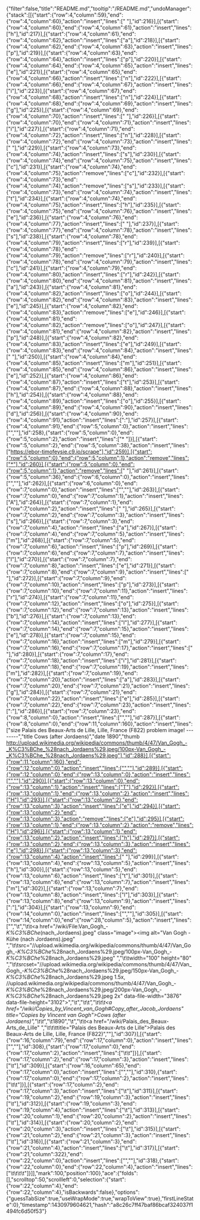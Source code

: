{"filter":false,"title":"README.md","tooltip":"/README.md","undoManager":{"stack":[[{"start":{"row":4,"column":59},"end":{"row":4,"column":60},"action":"insert","lines":[" "],"id":216}],[{"start":{"row":4,"column":60},"end":{"row":4,"column":61},"action":"insert","lines":["h"],"id":217}],[{"start":{"row":4,"column":61},"end":{"row":4,"column":62},"action":"insert","lines":["a"],"id":218}],[{"start":{"row":4,"column":62},"end":{"row":4,"column":63},"action":"insert","lines":["p"],"id":219}],[{"start":{"row":4,"column":63},"end":{"row":4,"column":64},"action":"insert","lines":["p"],"id":220}],[{"start":{"row":4,"column":64},"end":{"row":4,"column":65},"action":"insert","lines":["e"],"id":221}],[{"start":{"row":4,"column":65},"end":{"row":4,"column":66},"action":"insert","lines":["n"],"id":222}],[{"start":{"row":4,"column":66},"end":{"row":4,"column":67},"action":"insert","lines":["i"],"id":223}],[{"start":{"row":4,"column":67},"end":{"row":4,"column":68},"action":"insert","lines":["n"],"id":224}],[{"start":{"row":4,"column":68},"end":{"row":4,"column":69},"action":"insert","lines":["g"],"id":225}],[{"start":{"row":4,"column":69},"end":{"row":4,"column":70},"action":"insert","lines":[" "],"id":226}],[{"start":{"row":4,"column":70},"end":{"row":4,"column":71},"action":"insert","lines":["i"],"id":227}],[{"start":{"row":4,"column":71},"end":{"row":4,"column":72},"action":"insert","lines":["n"],"id":228}],[{"start":{"row":4,"column":72},"end":{"row":4,"column":73},"action":"insert","lines":[" "],"id":229}],[{"start":{"row":4,"column":73},"end":{"row":4,"column":74},"action":"insert","lines":["s"],"id":230}],[{"start":{"row":4,"column":74},"end":{"row":4,"column":75},"action":"insert","lines":["c"],"id":231}],[{"start":{"row":4,"column":74},"end":{"row":4,"column":75},"action":"remove","lines":["c"],"id":232}],[{"start":{"row":4,"column":73},"end":{"row":4,"column":74},"action":"remove","lines":["s"],"id":233}],[{"start":{"row":4,"column":73},"end":{"row":4,"column":74},"action":"insert","lines":["t"],"id":234}],[{"start":{"row":4,"column":74},"end":{"row":4,"column":75},"action":"insert","lines":["h"],"id":235}],[{"start":{"row":4,"column":75},"end":{"row":4,"column":76},"action":"insert","lines":["e"],"id":236}],[{"start":{"row":4,"column":76},"end":{"row":4,"column":77},"action":"insert","lines":[" "],"id":237}],[{"start":{"row":4,"column":77},"end":{"row":4,"column":78},"action":"insert","lines":["s"],"id":238}],[{"start":{"row":4,"column":78},"end":{"row":4,"column":79},"action":"insert","lines":["r"],"id":239}],[{"start":{"row":4,"column":78},"end":{"row":4,"column":79},"action":"remove","lines":["r"],"id":240}],[{"start":{"row":4,"column":78},"end":{"row":4,"column":79},"action":"insert","lines":["c"],"id":241}],[{"start":{"row":4,"column":79},"end":{"row":4,"column":80},"action":"insert","lines":["r"],"id":242}],[{"start":{"row":4,"column":80},"end":{"row":4,"column":81},"action":"insert","lines":["a"],"id":243}],[{"start":{"row":4,"column":81},"end":{"row":4,"column":82},"action":"insert","lines":["o"],"id":244}],[{"start":{"row":4,"column":82},"end":{"row":4,"column":83},"action":"insert","lines":["e"],"id":245}],[{"start":{"row":4,"column":82},"end":{"row":4,"column":83},"action":"remove","lines":["e"],"id":246}],[{"start":{"row":4,"column":81},"end":{"row":4,"column":82},"action":"remove","lines":["o"],"id":247}],[{"start":{"row":4,"column":81},"end":{"row":4,"column":82},"action":"insert","lines":["p"],"id":248}],[{"start":{"row":4,"column":82},"end":{"row":4,"column":83},"action":"insert","lines":["e"],"id":249}],[{"start":{"row":4,"column":83},"end":{"row":4,"column":84},"action":"insert","lines":[" "],"id":250}],[{"start":{"row":4,"column":84},"end":{"row":4,"column":85},"action":"insert","lines":["m"],"id":251}],[{"start":{"row":4,"column":85},"end":{"row":4,"column":86},"action":"insert","lines":["e"],"id":252}],[{"start":{"row":4,"column":86},"end":{"row":4,"column":87},"action":"insert","lines":["t"],"id":253}],[{"start":{"row":4,"column":87},"end":{"row":4,"column":88},"action":"insert","lines":["h"],"id":254}],[{"start":{"row":4,"column":88},"end":{"row":4,"column":89},"action":"insert","lines":["o"],"id":255}],[{"start":{"row":4,"column":89},"end":{"row":4,"column":90},"action":"insert","lines":["d"],"id":256}],[{"start":{"row":4,"column":90},"end":{"row":4,"column":91},"action":"insert","lines":[":"],"id":257}],[{"start":{"row":4,"column":91},"end":{"row":5,"column":0},"action":"insert","lines":["",""],"id":258},{"start":{"row":5,"column":0},"end":{"row":5,"column":2},"action":"insert","lines":["* "]}],[{"start":{"row":5,"column":2},"end":{"row":5,"column":38},"action":"insert","lines":["https://ebor-timofeysie.c9.io/scrape"],"id":259}],[{"start":{"row":5,"column":0},"end":{"row":5,"column":1},"action":"remove","lines":["*"],"id":260}],[{"start":{"row":5,"column":0},"end":{"row":5,"column":1},"action":"remove","lines":[" "],"id":261}],[{"start":{"row":5,"column":36},"end":{"row":6,"column":0},"action":"insert","lines":["",""],"id":262}],[{"start":{"row":6,"column":0},"end":{"row":7,"column":0},"action":"insert","lines":["",""],"id":263}],[{"start":{"row":7,"column":0},"end":{"row":7,"column":1},"action":"insert","lines":["A"],"id":264}],[{"start":{"row":7,"column":1},"end":{"row":7,"column":2},"action":"insert","lines":[" "],"id":265}],[{"start":{"row":7,"column":2},"end":{"row":7,"column":3},"action":"insert","lines":["s"],"id":266}],[{"start":{"row":7,"column":3},"end":{"row":7,"column":4},"action":"insert","lines":["a"],"id":267}],[{"start":{"row":7,"column":4},"end":{"row":7,"column":5},"action":"insert","lines":["m"],"id":268}],[{"start":{"row":7,"column":5},"end":{"row":7,"column":6},"action":"insert","lines":["p"],"id":269}],[{"start":{"row":7,"column":6},"end":{"row":7,"column":7},"action":"insert","lines":["l"],"id":270}],[{"start":{"row":7,"column":7},"end":{"row":7,"column":8},"action":"insert","lines":["e"],"id":271}],[{"start":{"row":7,"column":8},"end":{"row":7,"column":9},"action":"insert","lines":[" "],"id":272}],[{"start":{"row":7,"column":9},"end":{"row":7,"column":10},"action":"insert","lines":["p"],"id":273}],[{"start":{"row":7,"column":10},"end":{"row":7,"column":11},"action":"insert","lines":["r"],"id":274}],[{"start":{"row":7,"column":11},"end":{"row":7,"column":12},"action":"insert","lines":["o"],"id":275}],[{"start":{"row":7,"column":12},"end":{"row":7,"column":13},"action":"insert","lines":["b"],"id":276}],[{"start":{"row":7,"column":13},"end":{"row":7,"column":14},"action":"insert","lines":["l"],"id":277}],[{"start":{"row":7,"column":14},"end":{"row":7,"column":15},"action":"insert","lines":["e"],"id":278}],[{"start":{"row":7,"column":15},"end":{"row":7,"column":16},"action":"insert","lines":["m"],"id":279}],[{"start":{"row":7,"column":16},"end":{"row":7,"column":17},"action":"insert","lines":[" "],"id":280}],[{"start":{"row":7,"column":17},"end":{"row":7,"column":18},"action":"insert","lines":["i"],"id":281}],[{"start":{"row":7,"column":18},"end":{"row":7,"column":19},"action":"insert","lines":["m"],"id":282}],[{"start":{"row":7,"column":19},"end":{"row":7,"column":20},"action":"insert","lines":["a"],"id":283}],[{"start":{"row":7,"column":20},"end":{"row":7,"column":21},"action":"insert","lines":["g"],"id":284}],[{"start":{"row":7,"column":21},"end":{"row":7,"column":22},"action":"insert","lines":["e"],"id":285}],[{"start":{"row":7,"column":22},"end":{"row":7,"column":23},"action":"insert","lines":[":"],"id":286}],[{"start":{"row":7,"column":23},"end":{"row":8,"column":0},"action":"insert","lines":["",""],"id":287}],[{"start":{"row":8,"column":0},"end":{"row":11,"column":160},"action":"insert","lines":["size Palais des Beaux-Arts de Lille, Lille, France (F822) problem image! --------","title Cows (after Jordaens)","date 1890","thumb http://upload.wikimedia.org/wikipedia/commons/thumb/4/47/Van_Gogh_-_K%C3%BChe_%28nach_Jordaens%29.jpeg/100px-Van_Gogh_-_K%C3%BChe_%28nach_Jordaens%29.jpeg"],"id":288}],[{"start":{"row":11,"column":160},"end":{"row":12,"column":0},"action":"insert","lines":["",""],"id":289}],[{"start":{"row":12,"column":0},"end":{"row":13,"column":0},"action":"insert","lines":["",""],"id":290}],[{"start":{"row":13,"column":0},"end":{"row":13,"column":1},"action":"insert","lines":["T"],"id":292}],[{"start":{"row":13,"column":1},"end":{"row":13,"column":2},"action":"insert","lines":["H"],"id":293}],[{"start":{"row":13,"column":2},"end":{"row":13,"column":3},"action":"insert","lines":["e"],"id":294}],[{"start":{"row":13,"column":2},"end":{"row":13,"column":3},"action":"remove","lines":["e"],"id":295}],[{"start":{"row":13,"column":1},"end":{"row":13,"column":2},"action":"remove","lines":["H"],"id":296}],[{"start":{"row":13,"column":1},"end":{"row":13,"column":2},"action":"insert","lines":["h"],"id":297}],[{"start":{"row":13,"column":2},"end":{"row":13,"column":3},"action":"insert","lines":["e"],"id":298}],[{"start":{"row":13,"column":3},"end":{"row":13,"column":4},"action":"insert","lines":[" "],"id":299}],[{"start":{"row":13,"column":4},"end":{"row":13,"column":5},"action":"insert","lines":["h"],"id":300}],[{"start":{"row":13,"column":5},"end":{"row":13,"column":6},"action":"insert","lines":["t"],"id":301}],[{"start":{"row":13,"column":6},"end":{"row":13,"column":7},"action":"insert","lines":["m"],"id":302}],[{"start":{"row":13,"column":7},"end":{"row":13,"column":8},"action":"insert","lines":["l"],"id":303}],[{"start":{"row":13,"column":8},"end":{"row":13,"column":9},"action":"insert","lines":[":"],"id":304}],[{"start":{"row":13,"column":9},"end":{"row":14,"column":0},"action":"insert","lines":["",""],"id":305}],[{"start":{"row":14,"column":0},"end":{"row":28,"column":5},"action":"insert","lines":["<tr>","\t<td>","\t\t<a href=\"/wiki/File:Van_Gogh_-_K%C3%BChe_(nach_Jordaens).jpeg\" class=\"image\"><img alt=\"Van Gogh - Kühe (nach Jordaens).jpeg\" ","\t\tsrc=\"//upload.wikimedia.org/wikipedia/commons/thumb/4/47/Van_Gogh_-_K%C3%BChe_%28nach_Jordaens%29.jpeg/100px-Van_Gogh_-_K%C3%BChe_%28nach_Jordaens%29.jpeg\" ","\t\twidth=\"100\" height=\"80\" ","\t\tsrcset=\"//upload.wikimedia.org/wikipedia/commons/thumb/4/47/Van_Gogh_-_K%C3%BChe_%28nach_Jordaens%29.jpeg/150px-Van_Gogh_-_K%C3%BChe_%28nach_Jordaens%29.jpeg 1.5x, //upload.wikimedia.org/wikipedia/commons/thumb/4/47/Van_Gogh_-_K%C3%BChe_%28nach_Jordaens%29.jpeg/200px-Van_Gogh_-_K%C3%BChe_%28nach_Jordaens%29.jpeg 2x\" data-file-width=\"3876\" data-file-height=\"3102\"></a></td>","\t<td>","\t\t<i>","\t\t\t<a href=\"/wiki/Copies_by_Vincent_van_Gogh#Copy_after_Jacob_Jordaens\" title=\"Copies by Vincent van Gogh\">Cows (after Jordaens)</a>","\t\t</i></td>","\t<td>1890</td>","\t<td>","\t\t<a href=\"/wiki/Palais_des_Beaux-Arts_de_Lille\" ","\t\t\ttitle=\"Palais des Beaux-Arts de Lille\">Palais des Beaux-Arts de Lille</a>, Lille, France (F822)</td>","</tr>"],"id":307}],[{"start":{"row":16,"column":79},"end":{"row":17,"column":0},"action":"insert","lines":["",""],"id":308},{"start":{"row":17,"column":0},"end":{"row":17,"column":2},"action":"insert","lines":["\t\t"]}],[{"start":{"row":17,"column":2},"end":{"row":17,"column":3},"action":"insert","lines":["\t"],"id":309}],[{"start":{"row":16,"column":65},"end":{"row":17,"column":0},"action":"insert","lines":["",""],"id":310},{"start":{"row":17,"column":0},"end":{"row":17,"column":2},"action":"insert","lines":["\t\t"]}],[{"start":{"row":17,"column":2},"end":{"row":17,"column":3},"action":"insert","lines":["\t"],"id":311}],[{"start":{"row":19,"column":2},"end":{"row":19,"column":3},"action":"insert","lines":["\t"],"id":312}],[{"start":{"row":19,"column":3},"end":{"row":19,"column":4},"action":"insert","lines":["\t"],"id":313}],[{"start":{"row":20,"column":1},"end":{"row":20,"column":2},"action":"insert","lines":["\t"],"id":314}],[{"start":{"row":20,"column":2},"end":{"row":20,"column":3},"action":"insert","lines":["\t"],"id":315}],[{"start":{"row":21,"column":2},"end":{"row":21,"column":3},"action":"insert","lines":["\t"],"id":316}],[{"start":{"row":21,"column":3},"end":{"row":21,"column":4},"action":"insert","lines":["\t"],"id":317}],[{"start":{"row":21,"column":322},"end":{"row":22,"column":0},"action":"insert","lines":["",""],"id":318},{"start":{"row":22,"column":0},"end":{"row":22,"column":4},"action":"insert","lines":["\t\t\t\t"]}]],"mark":100,"position":100},"ace":{"folds":[],"scrolltop":50,"scrollleft":0,"selection":{"start":{"row":22,"column":4},"end":{"row":22,"column":4},"isBackwards":false},"options":{"guessTabSize":true,"useWrapMode":true,"wrapToView":true},"firstLineState":0},"timestamp":1430979604621,"hash":"a8c26c7ff47baf86bcaf324037f1494fc6d50f53"}